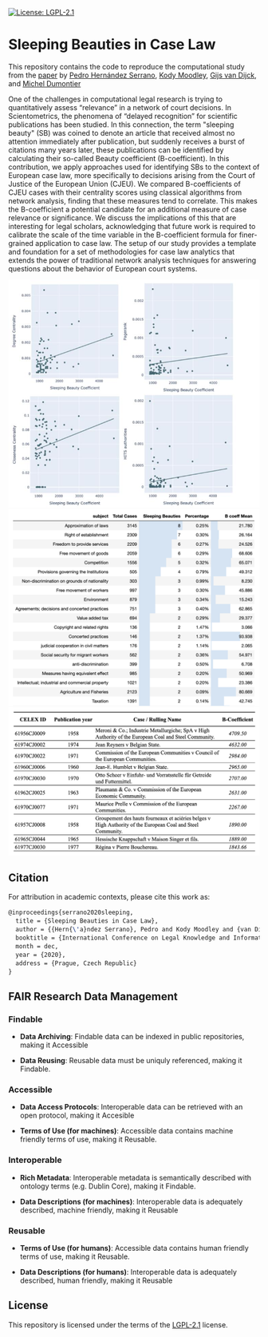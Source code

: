 [![License: LGPL-2.1](https://img.shields.io/badge/license-LGPL--2.1-lightgrey.svg)](https://www.gnu.org/licenses/old-licenses/lgpl-2.1.en.html)

# Sleeping Beauties in Case Law

This repository contains the code to reproduce the computational study from the [paper](https://cris.maastrichtuniversity.nl/en/publications/sleeping-beauties-in-case-law) by [Pedro Hernández Serrano](https://cris.maastrichtuniversity.nl/en/persons/pedro-hern%C3%A1ndez-serrano), [Kody Moodley](https://cris.maastrichtuniversity.nl/en/persons/kody-moodley), [Gijs van Dijck](https://cris.maastrichtuniversity.nl/en/persons/gijs-van-dijck), and [Michel Dumontier](https://cris.maastrichtuniversity.nl/en/persons/michel-dumontier)

One of the challenges in computational legal research is trying to quantitatively assess “relevance” in a network of court decisions. In Scientometrics, the phenomena of “delayed recognition” for scientific publications has been studied. In this connection, the term "sleeping beauty" (SB) was coined to denote an article that received almost no attention immediately after publication, but suddenly receives a burst of citations many years later, these publications can be identified by calculating their so-called Beauty coefficient (B-coefficient). In this contribution, we apply approaches used for identifying SBs to the context of European case law, more specifically to decisions arising from the Court of Justice of the European Union (CJEU). We compared B-coefficients of CJEU cases with their centrality scores using classical algorithms from network analysis, finding that these measures tend to correlate. This makes the B-coefficient a potential candidate for an additional measure of case relevance or significance. We discuss the implications of this that are interesting for legal scholars, acknowledging that future work is required to calibrate the scale of the time variable in the B-coefficient formula for finer-grained application to case law. The setup of our study provides a template and foundation for a set of methodologies for case law analytics that extends the power of traditional network analysis techniques for answering questions about the behavior of European court systems.

![](figures/CorrelationsV2.jpg)
![](figures/subjects_SB.png)
![](figures/top10SBs.png)

## Citation

For attribution in academic contexts, please cite this work as:

```latex
@inproceedings{serrano2020sleeping,
  title = {Sleeping Beauties in Case Law},
  author = {{Hern{\'a}ndez Serrano}, Pedro and Kody Moodley and {van Dijck}, Gijs and Michel Dumontier},
  booktitle = {International Conference on Legal Knowledge and Information Systems, JURIX},
  month = dec,
  year = {2020},
  address = {Prague, Czech Republic}
}
```

## FAIR Research Data Management

### Findable
- **Data Archiving**: Findable data can be indexed in public repositories, making it Accessible
<!-- Dataverse, Zenodo -->
- **Data Reusing**: Reusable data must be uniquly referenced, making it Findable. 
<!-- cite paper, cite data, cite software, adding the persistent identifier-->

### Accessible
- **Data Access Protocols**: Interoperable data can be retrieved with an open protocol, making it Accesible
<!-- Link to access protocols, including open access -->
- **Terms of Use (for machines)**: Accessible data contains machine friendly terms of use, making it Reusable.
<!-- Link to terms of use -->

### Interoperable
- **Rich Metadata**: Interoperable metadata is semantically described with ontology terms (e.g. Dublin Core), making it Findable.
<!-- Link to terms of use -->
- **Data Descriptions (for machines)**: Interoperable data is adequately described, machine friendly, making it Reusable
<!-- Link to the rdf file -->

### Reusable
- **Terms of Use (for humans)**: Accessible data contains human friendly terms of use, making it Reusable.
<!-- Link to terms of use, Licence -->
- **Data Descriptions (for humans)**: Interoperable data is adequately described, human friendly, making it Reusable 
<!-- Link to codebook -->


## License

This repository is licensed under the terms of the [LGPL-2.1](https://www.gnu.org/licenses/old-licenses/lgpl-2.1.en.html) license.
